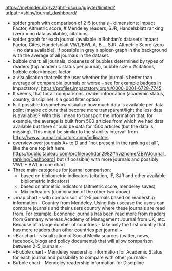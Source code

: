 https://mybinder.org/v2/gh/f-osorio/jupyter/limited?urlpath=shiny/journal_dashboard/

- spider graph with comparison of 2-5 journals - dimensions: Impact Factor, Altmetric score, # Mendeley readers, SJR, Handelsblatt ranking (zero = no data available), citations 
- spider graph for each journal (available in Bohdan's dataset): Impact Factor, Cites, Handelsblatt VWL/BWL A, B..., SJR, Altmetric Score (zero = no data available), if possible in grey a spider-graph in the background with the average of all journals in the dataset. 
- bubble chart: all journals, closeness of bubbles determined by types of readers (top academic status per journal), bubble size = #citations, bubble color=impact factor 
- a visualisation that tells the user whether the journal is better than average of comparable journals or worse – see for example badges in Impactstory: https://profiles.impactstory.org/u/0000-0001-6728-7745 
- It seems, that for all comparisons, reader information (academic status, country, discipline) is a good filter option 
- Is it possible to somehow visualize how much data is available per data point (maybe colours that become more transparent/light the less data is available)? With this I mean to transport the information that, for example, the average is built from 500 articles from which we had data available but there should be data for 1500 articles (but the data is missing). This might be similar to the stability intervall from https://www.journalindicators.com/indicators 
- overview over journals A+ to D and "not present in the ranking at all", like the one top left here: https://public.tableau.com/profile/bohdan2982#!/vizhome/ZBWJournal_ranking/Dashboard1 but (if possible) with more journals and possibly VWL + BWL in one chart 
- Three main categories for journal comparison: 
    - based on bibliometric indicators (citation, IF, SJR and other available bibliometric indicators) 
    - based on altmetric indicators (altmetric score, mendeley saves) 
    - Mix indicators (combination of the other two above) 
- ~map chart - with comparison of 2-5 journals based on readership information - Country from Mendeley. Using this usecase the users can compare journals and their users country where these journals are read from. For example, Economic journals has been read more from readers from Germany whereas Academy of Management Journal from UK, etc.
Because of a large number of countries - take only the first country that has more readers than other countries per journal.~
- ~Bar chart - visualization of Social Media sources (twitter, news, facebook, blogs and policy documents) that will allow comparison between 2-5 journals.~
- ~Bubble chart - Mendeley readership information for Academic Status for each journal and possibility to compare with other journals~
- Bubble chart - Mendeley readership information for Discipline
